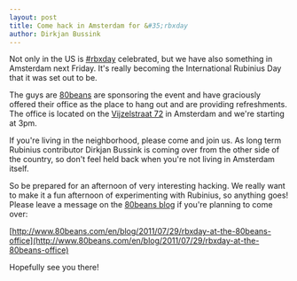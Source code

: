 ```yaml
---
layout: post
title: Come hack in Amsterdam for &#35;rbxday
author: Dirkjan Bussink
---
```


Not only in the US is [&#35;rbxday](http://rbxday.rubini.us/) celebrated, but
we have also something in Amsterdam next Friday. It's really becoming the
International Rubinius Day that it was set out to be.

The guys are [80beans](http://www.80beans.com/) are sponsoring the event and
have graciously offered their office as the place to hang out and are
providing refreshments. The office is located on the [Vijzelstraat 72](https://maps.google.com/maps/place?q=80beans,+Amsterdam,+The+Netherlands&hl=en&cid=15251096961071716406) in
Amsterdam and we're starting at 3pm.

If you're living in the neighborhood, please come and join us. As long
term Rubinius contributor Dirkjan Bussink is coming over from the other side of
the country, so don't feel held back when you're not living in Amsterdam
itself.

So be prepared for an afternoon of very interesting hacking. We really want
to make it a fun afternoon of experimenting with Rubinius, so anything
goes! Please leave a message on the [80beans blog](http://www.80beans.com/en/blog) if you're planning to come over:

[http://www.80beans.com/en/blog/2011/07/29/rbxday-at-the-80beans-office](http://www.80beans.com/en/blog/2011/07/29/rbxday-at-the-80beans-office)

Hopefully see you there!

